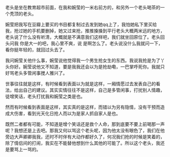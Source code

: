 老头是坐在教育超市前面，在我和婉莹的一米右前方的，和另外一个老头喝茶的一个秃顶的老头。

婉莹把我写在豆瓣上要买的书目都复制过去发到她qq上了，我怕她私下里买给我，抢过她的手机要删掉，她又过来抢，推推搡搡到平行老头大概两米远的地方，老头说了什么没有听清，大概就是不满意我们这样吧，我们就坐回原位了。老头回头问我 你是大一的吧，我心里不爽，说 是啊怎么了。老头说没什么我就问一下，看你挺年轻的，就回过头去了。

我问婉莹关他什么事，婉莹说他觉得我一个男生抢女生的东西。我说我抢是为了丫头你好。婉莹说他又不知道，要是我我还会以为是抢劫嘞，一巴掌呼死你。我就只好骂老头多管闲事搅人雅兴了。

世事往往就是这样，有时候看到表面以为就是这样，一厢情愿过去发表自己的看法，给出自己的建议。其实实情往往不是这样，自己是多管闲事，打扰别人情趣，徒增笑话，老头打扰我和婉莹之类是也。

然而有时候看到表面是这样，其实真的是这样，而错以为另有隐情，没有干预而造成大伤害，看到光天化日抢人而以为是家人抓自家人是也。

既然二者都有可能，不知道是增个笑话还是救个人命，那到底要不要上前喝那一声呢？我想还是上去吧。那我又何以骂这个老头呢，因为他太没有眼色了，我们在他旁边大声卿卿我我，还时不时伴有大动作都好久了，何况我们抢的时候是笑着的，除了情侣间的打闹，我实在不能替他想到什么其他的可能了。所以这个老头，我还是要骂上一骂的。
